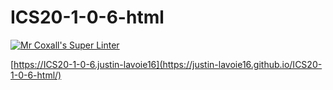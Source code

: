 # ICS20-1-0-6-html

[![Mr Coxall's Super Linter](https://github.com/Justin-Lavoie16/ICS2O-Unit-1-0-6-html/workflows/Mr%20Coxall's%20Super%20Linter/badge.svg)](https://github.com/Justin-Lavoie16/ICS2O-Unit-1-0-6-html/actions/)

[https://ICS20-1-0-6.justin-lavoie16](https://justin-lavoie16.github.io/ICS20-1-0-6-html/)

